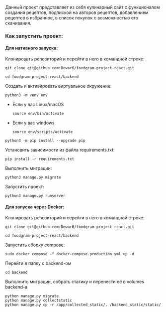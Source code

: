 Данный проект представляет из себя кулинарный сайт с функционалом создания рецептов, подпиской на авторов рецептов, добавлением рецептов в избранное, в список покупок с возможностью
его скачивания.

### Как запустить проект:

#### Для нативного запуска:

Клонировать репозиторий и перейти в него в командной строке:

```
git clone git@github.com:Dewar6/foodgram-project-react.git
```

```
cd foodgram-project-react/backend
```

Cоздать и активировать виртуальное окружение:

```
python3 -m venv env
```

- Если у вас Linux/macOS

  ```
  source env/bin/activate
  ```

- Если у вас windows

  ```
  source env/scripts/activate
  ```

```
python3 -m pip install --upgrade pip
```

Установить зависимости из файла requirements.txt:

```
pip install -r requirements.txt
```

Выполнить миграции:

```
python3 manage.py migrate
```

Запустить проект:

```
python3 manage.py runserver
```

#### Для запуска через Docker:

Клонировать репозиторий и перейти в него в командной строке:

```
git clone git@github.com:Dewar6/foodgram-project-react.git
```

```
cd foodgram-project-react/backend
```

Запустить сборку compose:

```
sudo docker compose -f docker-compose.production.yml up -d
```

Перейти в папку с backend-ом

`cd backend`

Выполнить миграции, собрать статику и перенести её в volumes backend-a

```
python manage.py migrate
python manage.py collectstatic
python manage.py cp -r /app/collected_static/. /backend_static/static/
```
